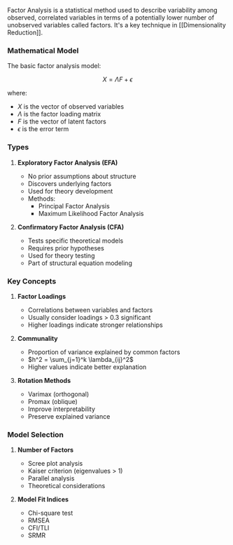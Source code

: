 Factor Analysis is a statistical method used to describe variability among observed, correlated variables in terms of a potentially lower number of unobserved variables called factors. It's a key technique in [[Dimensionality Reduction]].

### Mathematical Model
The basic factor analysis model:

$$X = \Lambda F + \epsilon$$

where:
- $X$ is the vector of observed variables
- $\Lambda$ is the factor loading matrix
- $F$ is the vector of latent factors
- $\epsilon$ is the error term

### Types
1. **Exploratory Factor Analysis (EFA)**
   - No prior assumptions about structure
   - Discovers underlying factors
   - Used for theory development
   - Methods:
     - Principal Factor Analysis
     - Maximum Likelihood Factor Analysis

2. **Confirmatory Factor Analysis (CFA)**
   - Tests specific theoretical models
   - Requires prior hypotheses
   - Used for theory testing
   - Part of structural equation modeling

### Key Concepts
1. **Factor Loadings**
   - Correlations between variables and factors
   - Usually consider loadings > 0.3 significant
   - Higher loadings indicate stronger relationships

2. **Communality**
   - Proportion of variance explained by common factors
   - $h^2 = \sum_{j=1}^k \lambda_{ij}^2$
   - Higher values indicate better explanation

3. **Rotation Methods**
   - Varimax (orthogonal)
   - Promax (oblique)
   - Improve interpretability
   - Preserve explained variance

### Model Selection
1. **Number of Factors**
   - Scree plot analysis
   - Kaiser criterion (eigenvalues > 1)
   - Parallel analysis
   - Theoretical considerations

2. **Model Fit Indices**
   - Chi-square test
   - RMSEA
   - CFI/TLI
   - SRMR
